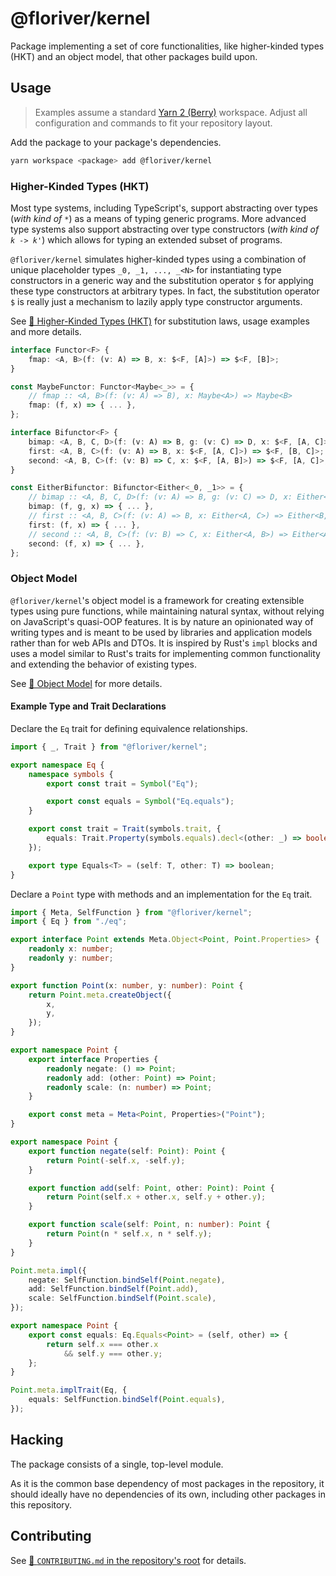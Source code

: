 # @floriver/kernel

Package implementing a set of core functionalities, like higher-kinded types (HKT) and an object model, that other packages build upon.

## Usage

> Examples assume a standard [Yarn 2 (Berry)](https://yarnpkg.com) workspace. Adjust all configuration and commands to fit your repository layout.

Add the package to your package's dependencies.

```sh
yarn workspace <package> add @floriver/kernel
```

### Higher-Kinded Types (HKT)

Most type systems, including TypeScript's, support abstracting over types (*with kind of `*`*) as a means of typing generic programs. More advanced type systems also support abstracting over type constructors (*with kind of `k -> k'`*) which allows for typing an extended subset of programs.

`@floriver/kernel` simulates higher-kinded types using a combination of unique placeholder types `_0, _1, ..., _<N>` for instantiating type constructors in a generic way and the substitution operator `$` for applying these type constructors at arbitrary types. In fact, the substitution operator `$` is really just a mechanism to lazily apply type constructor arguments.

See [📄 Higher-Kinded Types (HKT)](docs/hkt.md) for substitution laws, usage examples and more details.

```ts
interface Functor<F> {
    fmap: <A, B>(f: (v: A) => B, x: $<F, [A]>) => $<F, [B]>;
}

const MaybeFunctor: Functor<Maybe<_>> = {
    // fmap :: <A, B>(f: (v: A) => B), x: Maybe<A>) => Maybe<B>
    fmap: (f, x) => { ... },
};
```

```ts
interface Bifunctor<F> {
    bimap: <A, B, C, D>(f: (v: A) => B, g: (v: C) => D, x: $<F, [A, C]>) => $<F, [B, D]>;
    first: <A, B, C>(f: (v: A) => B, x: $<F, [A, C]>) => $<F, [B, C]>;
    second: <A, B, C>(f: (v: B) => C, x: $<F, [A, B]>) => $<F, [A, C]>;
}

const EitherBifunctor: Bifunctor<Either<_0, _1>> = {
    // bimap :: <A, B, C, D>(f: (v: A) => B, g: (v: C) => D, x: Either<A, C>) => Either<B, D>
    bimap: (f, g, x) => { ... },
    // first :: <A, B, C>(f: (v: A) => B, x: Either<A, C>) => Either<B, C>
    first: (f, x) => { ... },
    // second :: <A, B, C>(f: (v: B) => C, x: Either<A, B>) => Either<A, C>
    second: (f, x) => { ... },
};
```

### Object Model

`@floriver/kernel`'s object model is a framework for creating extensible types using pure functions, while maintaining natural syntax, without relying on JavaScript's quasi-OOP features. It is by nature an opinionated way of writing types and is meant to be used by libraries and application models rather than for web APIs and DTOs. It is inspired by Rust's `impl` blocks and uses a model similar to Rust's traits for implementing common functionality and extending the behavior of existing types.

See [📄 Object Model](docs/object_model.md) for more details.

#### Example Type and Trait Declarations

Declare the `Eq` trait for defining equivalence relationships.

```ts
import { _, Trait } from "@floriver/kernel";

export namespace Eq {
    namespace symbols {
        export const trait = Symbol("Eq");

        export const equals = Symbol("Eq.equals");
    }

    export const trait = Trait(symbols.trait, {
        equals: Trait.Property(symbols.equals).decl<(other: _) => boolean>(),
    });

    export type Equals<T> = (self: T, other: T) => boolean;
}
```

Declare a `Point` type with methods and an implementation for the `Eq` trait.

```ts
import { Meta, SelfFunction } from "@floriver/kernel";
import { Eq } from "./eq";

export interface Point extends Meta.Object<Point, Point.Properties> {
    readonly x: number;
    readonly y: number;
}

export function Point(x: number, y: number): Point {
    return Point.meta.createObject({
        x,
        y,
    });
}

export namespace Point {
    export interface Properties {
        readonly negate: () => Point;
        readonly add: (other: Point) => Point;
        readonly scale: (n: number) => Point;
    }

    export const meta = Meta<Point, Properties>("Point");
}

export namespace Point {
    export function negate(self: Point): Point {
        return Point(-self.x, -self.y);
    }

    export function add(self: Point, other: Point): Point {
        return Point(self.x + other.x, self.y + other.y);
    }

    export function scale(self: Point, n: number): Point {
        return Point(n * self.x, n * self.y);
    }
}

Point.meta.impl({
    negate: SelfFunction.bindSelf(Point.negate),
    add: SelfFunction.bindSelf(Point.add),
    scale: SelfFunction.bindSelf(Point.scale),
});

export namespace Point {
    export const equals: Eq.Equals<Point> = (self, other) => {
        return self.x === other.x
            && self.y === other.y;
    };
}

Point.meta.implTrait(Eq, {
    equals: SelfFunction.bindSelf(Point.equals),
});
```

## Hacking

The package consists of a single, top-level module.

As it is the common base dependency of most packages in the repository, it should ideally have no dependencies of its own, including other packages in this repository.

## Contributing

See [📄 `CONTRIBUTING.md` in the repository's root](/CONTRIBUTING.md) for details.
